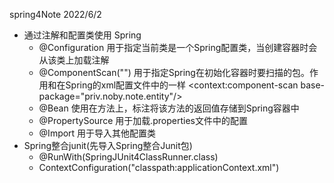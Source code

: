 spring4Note
2022/6/2

* 通过注解和配置类使用 Spring
  * @Configuration 用于指定当前类是一个Spring配置类，当创建容器时会从该类上加载注解
  * @ComponentScan("") 用于指定Spring在初始化容器时要扫描的包。作用和在Spring的xml配置文件中的一样 <context:component-scan base-package="priv.noby.note.entity"/>
  * @Bean 使用在方法上，标注将该方法的返回值存储到Spring容器中
  * @PropertySource 用于加载.properties文件中的配置 
  * @Import 用于导入其他配置类
* Spring整合junit(先导入Spring整合Junit包)
  * @RunWith(SpringJUnit4ClassRunner.class)
  * ContextConfiguration("classpath:applicationContext.xml")
